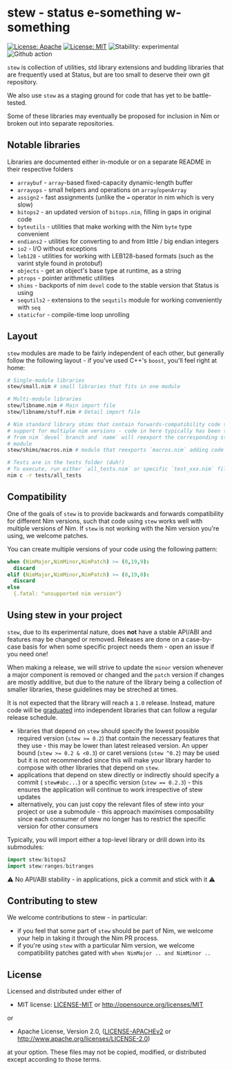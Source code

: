 # stew - status e-something w-something

[![License: Apache](https://img.shields.io/badge/License-Apache%202.0-blue.svg)](https://opensource.org/licenses/Apache-2.0)
[![License: MIT](https://img.shields.io/badge/License-MIT-blue.svg)](https://opensource.org/licenses/MIT)
![Stability: experimental](https://img.shields.io/badge/stability-experimental-orange.svg)
![Github action](https://github.com/status-im/nim-stew/workflows/CI/badge.svg)

`stew` is collection of utilities, std library extensions and budding libraries
that are frequently used at Status, but are too small to deserve their own
git repository.

We also use `stew` as a staging ground for code that has yet to be
battle-tested.

Some of these libraries may eventually be proposed for inclusion in Nim or
broken out into separate repositories.

## Notable libraries

Libraries are documented either in-module or on a separate README in their
respective folders

- `arraybuf` - `array`-based fixed-capacity dynamic-length buffer
- `arrayops` - small helpers and operations on `array`/`openArray`
- `assign2` - fast assignments (unlike the `=` operator in nim which is very slow)
- `bitops2` - an updated version of `bitops.nim`, filling in gaps in original code
- `byteutils` - utilities that make working with the Nim `byte` type convenient
- `endians2` - utilities for converting to and from little / big endian integers
- `io2` - I/O without exceptions
- `leb128` - utilities for working with LEB128-based formats (such as the varint style found in protobuf)
- `objects` - get an object's base type at runtime, as a string
- `ptrops` - pointer arithmetic utilities
- `shims` - backports of nim `devel` code to the stable version that Status is using
- `sequtils2` - extensions to the `sequtils` module for working conveniently with `seq`
- `staticfor` - compile-time loop unrolling

## Layout

`stew` modules are made to be fairly independent of each other, but generally
follow the following layout - if you've used C++'s `boost`, you'll feel right at
home:

```bash
# Single-module libraries
stew/small.nim # small libraries that fits in one module

# Multi-module libraries
stew/libname.nim # Main import file
stew/libname/stuff.nim # Detail import file

# Nim standard library shims that contain forwards-compatibility code to manage
# support for multiple nim versions - code in here typically has been taken
# from nim `devel` branch and `name` will reexport the corresponding std lib
# module
stew/shims/macros.nim # module that reexports `macros.nim` adding code from newer nim versions

# Tests are in the tests folder (duh!)
# To execute, run either `all_tests.nim` or specific `test_xxx.nim` files:
nim c -r tests/all_tests
```

## Compatibility

One of the goals of `stew` is to provide backwards and forwards compatibility
for different Nim versions, such that code using `stew` works well with multiple
versions of Nim. If `stew` is not working with the Nim version you're using, we
welcome patches.

You can create multiple versions of your code using the following pattern:

```nim
when (NimMajor,NimMinor,NimPatch) >= (0,19,9):
  discard
elif (NimMajor,NimMinor,NimPatch) >= (0,19,0):
  discard
else
  {.fatal: "unsupported nim version"}
```

## Using stew in your project

`stew`, due to its experimental nature, does **not** have a stable API/ABI and
features may be changed or removed. Releases are done on a case-by-case basis
for when some specific project needs them - open an issue if you need one!

When making a release, we will strive to update the `minor` version whenever a
major component is removed or changed and the `patch` version if changes are
mostly additive, but due to the nature of the library being a collection of
smaller libraries, these guidelines may be streched at times.

It is not expected that the library will reach a `1.0` release. Instead, mature
code will be [graduated](https://github.com/status-im/nim-stew/commit/2cf408b9609fc3e6c238ddbd90ab31802e650212)
into independent libraries that can follow a regular release schedule.

* libraries that depend on `stew` should specify the lowest possible required
  version (`stew >= 0.2`) that contain the necessary features that they use -
  this may be lower than latest released version. An upper bound
  (`stew >= 0.2 & <0.3`) or caret versions (`stew ^0.2`) may be used but it is
  not recommended since this will make your library harder to compose with other
  libraries that depend on `stew`.
* applications that depend on stew directly or indirectly should specify a
  commit ( `stew#abc...`) or a specific version (`stew == 0.2.3`) - this ensures
  the application will continue to work irrespective of stew updates
* alternatively, you can just copy the relevant files of stew into your project
  or use a submodule - this approach maximises composability since each consumer
  of stew no longer has to restrict the specific version for other consumers

Typically, you will import either a top-level library or drill down into its
submodules:
```nim
import stew/bitops2
import stew/ranges/bitranges
```

:warning: No API/ABI stability - in applications, pick a commit and stick with it :warning:

## Contributing to stew

We welcome contributions to stew - in particular:
* if you feel that some part of `stew` should be part of Nim, we welcome your help in taking it through the Nim PR process.
* if you're using `stew` with a particular Nim version, we welcome compatibility patches gated with `when NimMajor .. and NimMinor ..`

## License

Licensed and distributed under either of

* MIT license: [LICENSE-MIT](LICENSE-MIT) or http://opensource.org/licenses/MIT

or

* Apache License, Version 2.0, ([LICENSE-APACHEv2](LICENSE-APACHEv2) or http://www.apache.org/licenses/LICENSE-2.0)

at your option. These files may not be copied, modified, or distributed except according to those terms.
